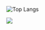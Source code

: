 ![Top Langs](https://github-readme-stats.vercel.app/api/top-langs/?username=mvrck21&theme=tokyonight&show_icons=true)

<img src="https://github-readme-stats.vercel.app/api/top-langs/?username=mvrck21"/>
